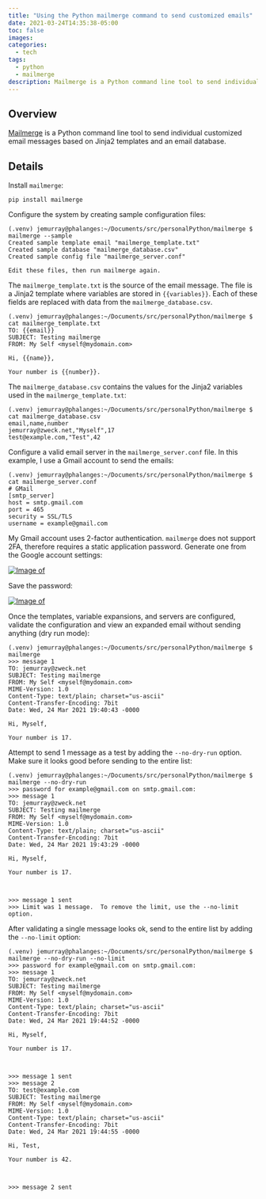 ```yaml
---
title: "Using the Python mailmerge command to send customized emails"
date: 2021-03-24T14:35:38-05:00
toc: false
images:
categories:
  - tech
tags: 
  - python
  - mailmerge
description: Mailmerge is a Python command line tool to send individual customized email messages based on Jinja2 templates and an email database.
---
```


## Overview

[Mailmerge](https://pypi.org/project/mailmerge/) is a Python command line tool to send individual customized email messages based on Jinja2 templates and an email database.

## Details

Install `mailmerge`:

```
pip install mailmerge
```

Configure the system by creating sample configuration files:

```
(.venv) jemurray@phalanges:~/Documents/src/personalPython/mailmerge $ mailmerge --sample
Created sample template email "mailmerge_template.txt"
Created sample database "mailmerge_database.csv"
Created sample config file "mailmerge_server.conf"

Edit these files, then run mailmerge again.
```

The `mailmerge_template.txt` is the source of the email message.  The file is a Jinja2 template where variables are stored in `{{variables}}`. Each of these fields are replaced with data from the `mailmerge_database.csv`.

```
(.venv) jemurray@phalanges:~/Documents/src/personalPython/mailmerge $ cat mailmerge_template.txt
TO: {{email}}
SUBJECT: Testing mailmerge
FROM: My Self <myself@mydomain.com>

Hi, {{name}},

Your number is {{number}}.
```

The `mailmerge_database.csv` contains the values for the Jinja2 variables used in the `mailmerge_template.txt`:

```
(.venv) jemurray@phalanges:~/Documents/src/personalPython/mailmerge $ cat mailmerge_database.csv
email,name,number
jemurray@zweck.net,"Myself",17
test@example.com,"Test",42
```

Configure a valid email server in the `mailmerge_server.conf` file.  In this example, I use a Gmail account to send the emails:

```
(.venv) jemurray@phalanges:~/Documents/src/personalPython/mailmerge $ cat mailmerge_server.conf
# GMail
[smtp_server]
host = smtp.gmail.com
port = 465
security = SSL/TLS
username = example@gmail.com
```

My Gmail account uses 2-factor authentication. `mailmerge` does not support 2FA, therefore requires a static application password. Generate one from the Google account settings:

[![Image of ](/images/2021-03-24-14-42-40.png)](/images/2021-03-24-14-42-40.png)

Save the password:

[![Image of ](/images/2021-03-24-14-56-35.png)](/images/2021-03-24-14-56-35.png)


Once the templates, variable expansions, and servers are configured, validate the configuration and view an expanded email without sending anything (dry run mode):

```
(.venv) jemurray@phalanges:~/Documents/src/personalPython/mailmerge $ mailmerge
>>> message 1
TO: jemurray@zweck.net
SUBJECT: Testing mailmerge
FROM: My Self <myself@mydomain.com>
MIME-Version: 1.0
Content-Type: text/plain; charset="us-ascii"
Content-Transfer-Encoding: 7bit
Date: Wed, 24 Mar 2021 19:40:43 -0000

Hi, Myself,

Your number is 17.
```

Attempt to send 1 message as a test by adding the `--no-dry-run` option.  Make sure it looks good before sending to the entire list:

```
(.venv) jemurray@phalanges:~/Documents/src/personalPython/mailmerge $ mailmerge --no-dry-run
>>> password for example@gmail.com on smtp.gmail.com:
>>> message 1
TO: jemurray@zweck.net
SUBJECT: Testing mailmerge
FROM: My Self <myself@mydomain.com>
MIME-Version: 1.0
Content-Type: text/plain; charset="us-ascii"
Content-Transfer-Encoding: 7bit
Date: Wed, 24 Mar 2021 19:43:29 -0000

Hi, Myself,

Your number is 17.



>>> message 1 sent
>>> Limit was 1 message.  To remove the limit, use the --no-limit option.
```

After validating a single message looks ok, send to the entire list by adding the `--no-limit` option:

```
(.venv) jemurray@phalanges:~/Documents/src/personalPython/mailmerge $ mailmerge --no-dry-run --no-limit
>>> password for example@gmail.com on smtp.gmail.com:
>>> message 1
TO: jemurray@zweck.net
SUBJECT: Testing mailmerge
FROM: My Self <myself@mydomain.com>
MIME-Version: 1.0
Content-Type: text/plain; charset="us-ascii"
Content-Transfer-Encoding: 7bit
Date: Wed, 24 Mar 2021 19:44:52 -0000

Hi, Myself,

Your number is 17.



>>> message 1 sent
>>> message 2
TO: test@example.com
SUBJECT: Testing mailmerge
FROM: My Self <myself@mydomain.com>
MIME-Version: 1.0
Content-Type: text/plain; charset="us-ascii"
Content-Transfer-Encoding: 7bit
Date: Wed, 24 Mar 2021 19:44:55 -0000

Hi, Test,

Your number is 42.



>>> message 2 sent
```